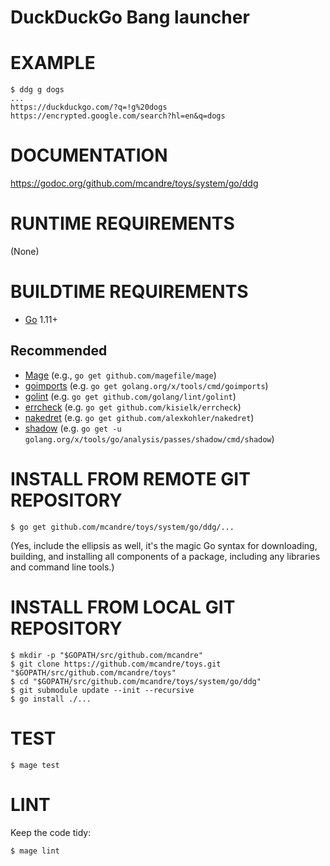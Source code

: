 # DuckDuckGo Bang launcher

# EXAMPLE

```
$ ddg g dogs
...
https://duckduckgo.com/?q=!g%20dogs
https://encrypted.google.com/search?hl=en&q=dogs
```

# DOCUMENTATION

https://godoc.org/github.com/mcandre/toys/system/go/ddg

# RUNTIME REQUIREMENTS

(None)

# BUILDTIME REQUIREMENTS

* [Go](http://golang.org/) 1.11+

## Recommended

* [Mage](https://magefile.org/) (e.g., `go get github.com/magefile/mage`)
* [goimports](https://godoc.org/golang.org/x/tools/cmd/goimports) (e.g. `go get golang.org/x/tools/cmd/goimports`)
* [golint](https://github.com/golang/lint) (e.g. `go get github.com/golang/lint/golint`)
* [errcheck](https://github.com/kisielk/errcheck) (e.g. `go get github.com/kisielk/errcheck`)
* [nakedret](https://github.com/alexkohler/nakedret) (e.g. `go get github.com/alexkohler/nakedret`)
* [shadow](golang.org/x/tools/go/analysis/passes/shadow/cmd/shadow) (e.g. `go get -u golang.org/x/tools/go/analysis/passes/shadow/cmd/shadow`)

# INSTALL FROM REMOTE GIT REPOSITORY

```console
$ go get github.com/mcandre/toys/system/go/ddg/...
```

(Yes, include the ellipsis as well, it's the magic Go syntax for downloading, building, and installing all components of a package, including any libraries and command line tools.)

# INSTALL FROM LOCAL GIT REPOSITORY

```console
$ mkdir -p "$GOPATH/src/github.com/mcandre"
$ git clone https://github.com/mcandre/toys.git "$GOPATH/src/github.com/mcandre/toys"
$ cd "$GOPATH/src/github.com/mcandre/toys/system/go/ddg"
$ git submodule update --init --recursive
$ go install ./...
```

# TEST

```console
$ mage test
```

# LINT

Keep the code tidy:

```console
$ mage lint
```
